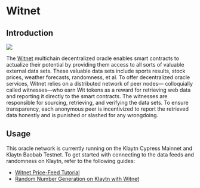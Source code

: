 # Witnet

## Introduction

![](/img/build/tools/klaytnXwitnet.png)

The [Witnet](https://docs.witnet.io/) multichain decentralized oracle enables smart contracts to actualize their potential by providing them access to all sorts of valuable external data sets. These valuable data sets include sports results, stock prices, weather forecasts, randomness, et al.
To offer decentralized oracle services, Witnet relies on a distributed network of peer nodes— colloquially called witnesses—who earn Wit tokens as a reward for retrieving web data and reporting it directly to the smart contracts. The witnesses are responsible for sourcing, retrieving, and verifying the data sets. To ensure transparency, each anonymous peer is incentivized to report the retrieved data honestly and is punished or slashed for any wrongdoing.

## Usage

This oracle network is currently running on the Klaytn Cypress Mainnet and Klaytn Baobab Testnet. To get started with connecting to the data feeds and randomness on Klaytn, refer to the following guides:

- [Witnet Price-Feed Tutorial](https://metaverse-knowledge-kit.klaytn.foundation/docs/decentralized-oracle/oracle-providers/witnet-tutorial)
- [Random Number Generation on Klaytn with Witnet](https://medium.com/klaytn/random-number-generation-on-klaytn-with-witnet-ae136dad0562)
